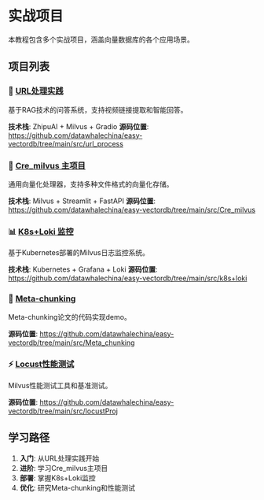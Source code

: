 # 实战项目

本教程包含多个实战项目，涵盖向量数据库的各个应用场景。

## 项目列表

### 🔗 [URL处理实践](./url-process/)
基于RAG技术的问答系统，支持视频链接提取和智能回答。

**技术栈**: ZhipuAI + Milvus + Gradio
**源码位置**: https://github.com/datawhalechina/easy-vectordb/tree/main/src/url_process

### 🚀 [Cre_milvus 主项目](./cre-milvus/)
通用向量化处理器，支持多种文件格式的向量化存储。

**技术栈**: Milvus + Streamlit + FastAPI
**源码位置**: https://github.com/datawhalechina/easy-vectordb/tree/main/src/Cre_milvus

### 📊 [K8s+Loki 监控](./k8s-loki/)
基于Kubernetes部署的Milvus日志监控系统。

**技术栈**: Kubernetes + Grafana + Loki
**源码位置**: https://github.com/datawhalechina/easy-vectordb/tree/main/src/k8s+loki

### 🧠 [Meta-chunking](./meta-chunking/)
Meta-chunking论文的代码实现demo。

**源码位置**: https://github.com/datawhalechina/easy-vectordb/tree/main/src/Meta_chunking

### ⚡ [Locust性能测试](./locust/)
Milvus性能测试工具和基准测试。

**源码位置**: https://github.com/datawhalechina/easy-vectordb/tree/main/src/locustProj

## 学习路径

1. **入门**: 从URL处理实践开始
2. **进阶**: 学习Cre_milvus主项目
3. **部署**: 掌握K8s+Loki监控
4. **优化**: 研究Meta-chunking和性能测试